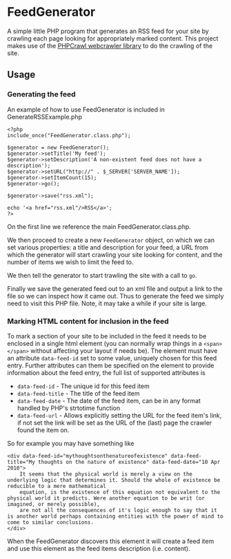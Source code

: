 FeedGenerator
=============

A simple little PHP program that generates an RSS feed for your site by crawling each page looking for appropriately marked content. 
This project makes use of the [PHPCrawl webcrawler library](http://phpcrawl.cuab.de/) to do the crawling of the site.

Usage
-----

### Generating the feed

An example of how to use FeedGenerator is included in GenerateRSSExample.php

    <?php
    include_once("FeedGenerator.class.php");

    $generator = new FeedGenerator();
    $generator->setTitle('My feed');
    $generator->setDescription('A non-existent feed does not have a description');
    $generator->setURL("http://" . $_SERVER['SERVER_NAME']);
    $generator->setItemCount(15);
    $generator->go();

    $generator->save("rss.xml");

    echo '<a href="rss.xml"/>RSS</a>';
    ?>

On the first line we reference the main FeedGenerator.class.php. 

We then proceed to create a new `FeedGenerator` object, 
on which we can set various properties: a title and description for your feed, a URL from which the generator will start crawling 
your site looking for content, and the number of items we wish to limit the feed to.

We then tell the generator to start trawling the site with a call to `go`.

Finally we save the generated feed out to an xml file and output a link to the file so we can inspect how it came out. 
Thus to generate the feed we simply need to visit this PHP file. Note, it may take a while if your site is large.

### Marking HTML content for inclusion in the feed

To mark a section of your site to be included in the feed it needs to be enclosed in a single html element (you can normally wrap things in a `<span></span>` without affecting your layout if needs be).
The element must have an attribute `data-feed-id` set to some value, uniquely chosen for this feed entry. 
Further attributes can them be specified on the element to provide information about the feed entry, the full list of supported attributes is

* `data-feed-id` - The unique id for this feed item
* `data-feed-title` - The title of the feed item
* `data-feed-date` - The date of the feed item, can be in any format handled by PHP's strtotime function
* `data-feed-url` - Allows explicitly setting the URL for the feed item's link, if not set the link will be set as the URL of the (last) page the crawler found the item on.

So for example you may have something like

    <div data-feed-id="mythoughtsonthenatureofexistence" data-feed-title="My thoughts on the nature of existence" data-feed-date="10 Apr 2010">
        It seems that the physical world is merely a view on the underlying logic that determines it. Should the whole of existence be reducible to a mere mathematical
        equation, is the existence of this equation not equivalent to the physical world it predicts. Were another equation to be writ (or imagined, or merely possible),
        are not all the consequences of it's logic enough to say that it is another world perhaps containing entities with the power of mind to come to similar conclusions.
    </div>

When the FeedGenerator discovers this element it will create a feed item and use this element as the feed items description (i.e. content).